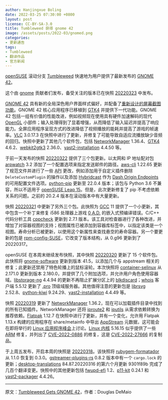 ```yaml
---
author: Hanjingxue Boling
date: 2022-03-25 07:30:00 +0800
layout: post
license: CC-BY-SA-3.0
title: Tumbleweed 获得 gnome 42
image: /assets/posts/2022-03/gnomed.png
categories:
- 更新通告
tags:
- Tumbleweed
- 翻译作品
- 官方新闻
---
```


[openSUSE](https://get.opensuse.org/) 滚动分支 [Tumbleweed](https://get.opensuse.org/tumbleweed/) 快速地为用户提供了最新发布的 [GNOME 42](https://release.gnome.org/42/)。

这个由 [gnome](https://www.gnome.org/) 贡献者们发布，备受关注的版本已在快照 [20220323](https://lists.opensuse.org/archives/list/factory@lists.opensuse.org/thread/6JFVEVVR246ME4ODHTATDNWHYLNRC7TW/) 中发布。

[GNOME 42](https://release.gnome.org/42/) 具有新的全局深色用户界面样式偏好，并配备了[重新设计的屏幕截图功能](https://static.gnome.org/release/42/screenshots.webm)。GNOME 42 核心应用程序已移植到 [GTK4](https://www.gtk.org/) 并提供下一代功能。GNOME 42 包括一组有价值的性能改进，例如视频现在使用具有硬件加速解码的现代 [OpenGL](https://www.opengl.org//) 小部件；输入处理得到了显着增强，从而降低了输入延迟并提高了响应能力。全屏应用程序呈现方式的改进降低了视频播放的能耗并提高了游戏的帧速率。[VLC](https://www.videolan.org/vlc/index.html) 3.0.17.3 在快照中进行了更新，并修复了可能导致自适应流播放缺少音频的回归。快照中更新了其他几个软件包，包括 [NetworkManager](https://networkmanager.dev/) 1.36.4、[GTK4](https://www.gtk.org/) 4.6.2、[webkit2gtk3](https://webkitgtk.org/) 2.36.0、[yast2-installation](https://github.com/yast/yast-installation) 4.4.50 等。

于前一天发布的快照 [20220322](https://lists.opensuse.org/archives/list/factory@lists.opensuse.org/thread/2U2QNDHOPR2GBVEORYVD2GUUGEKJJARI/) 提供了三个包更新。以太网和 IP 地址配对包 [arpwatch](https://ee.lbl.gov/downloads/arpwatch/) 3.2 添加了一个配置选项来指定发送邮件的路径。[aws-cli](https://github.com/aws/aws-cli) 1.22.65 更新了规范文件并进行了一些 [API](https://en.wikipedia.org/wiki/API) 更改，例如添加用于自定义插件删除 `DeleteCustomPlugin` 的操作以及添加 [Hybridcast](https://www.nhk.or.jp/strl/english/publica/bt/51/2.html) 作为 [Dash Origin Endpoints](https://docs.aws.amazon.com/mediapackage/latest/ug/endpoints-dash.html) 的可用配置文件选项。[python-pip](https://pypi.org/project/pip/) 更新至 22.0.4 版本；该包与 Python 3.6 不兼容，所以不适用于 [openSUSE Leap 15](https://get.opensuse.org/leap/)。但是，此次更新修复了 pip 不考虑依赖关系的问题。之前的 20.2.4 版本在滚动版本中有大量更新。

快照 [20220321](https://lists.opensuse.org/archives/list/factory@lists.opensuse.org/thread/AMOCYGLFJM3PEMLEUKYXWNM7FBWUFOM5/) 中更新了另外三个包。此快照为 [GCC](https://gcc.gnu.org/) 11 提供了一个小更新，其中包含一个补丁来修复 i586 处理器上游戏 [0 A.D.](https://en.wikipedia.org/wiki/0_A.D._(video_game)) 的嵌入式预编译错误。C/C++ 代码分析工具 [cppcheck](http://cppcheck.wiki.sourceforge.net/) 更新到 2.7.1 版本。该工具对检查器进行了各种改进，并增加了对容器视图的支持；视图属性已被添加到容器库标签中，以指定该类是一个视图。寿命分析已被更新，以使用这个新属性来查找悬空的寿命容器。另一个要更新的包是 [rpm-config-SUSE](https://github.com/openSUSE/rpm-config-SUSE)，它改变了版本结构，从 0.g96 更新到了 20220317。

openSUSE 在本周末继续发布快照，其中快照 [20220320](https://lists.opensuse.org/archives/list/factory@lists.opensuse.org/thread/VOFY6P3ZET4DR3QX3IHKXD3SR3BGPIGC/) 更新了 15 个软件包。此快照将 [gnome-software](https://gitlab.gnome.org/GNOME/gnome-software) 更新到版本 41.5，以添加几个与 appstream 相关的修复；此更新还禁用了特色轮播上的鼠标滚轮。本次快照将 [container-selinux](https://github.com/containers/container-selinux) 从 2.171.0 更新到版本 2.180.0，并提供了几个附加选项，并允许用户角色使用容器域。[libstorage-ng](https://github.com/openSUSE/libstorage-ng) 4.4.94 的更新不再阻止扩展分区上的 [blkdiscard](https://man7.org/linux/man-pages/man8/blkdiscard.8.html)；[whois](https://github.com/rfc1036/whois) 客户端 5.5.12 更新了 [.pro](https://en.wikipedia.org/wiki/.pro) 顶级域服务器。其他值得注意的更新包是 [librsvg](https://gitlab.gnome.org/GNOME/librsvg) 2.52.8、[python-kiwi](https://pypi.org/project/kiwi/) 9.24.29、[yast2-installation](https://github.com/yast/yast-installation) 4.4.49 等。

快照 [20220319](https://lists.opensuse.org/archives/list/factory@lists.opensuse.org/thread/YTP74YJMFWHBNKWB5DFD5HYIIO3YB6QY/) 更新了 [NetworkManager](https://networkmanager.dev/) 1.36.2，现在可以加载插件目录中找到的所有已知插件。NetworkManager 还将 [iproute2](https://wiki.linuxfoundation.org/networking/iproute2) 和 [iputils](https://github.com/iputils/iputils) 从需求依赖转换为推荐依赖。[Flatpak](https://flatpak.org/) 1.12.7 在快照中进行了更新，并有一个变化，允许用 Flatpak 1.13.x 构建的应用程序在 share/metainfo 中导出 [AppStream](https://github.com/ximion/appstream) 元数据，这可能会在即将举行的 [Linux 应用程序峰会](https://linuxappsummit.org/)上讨论。[Linux 内核](https://www.kernel.org/) 5.16.15 似乎提供了一些 [ARM](https://www.arm.com/) 修复，并列出了 [CVE-2022-0886](https://nvd.nist.gov/vuln/detail/CVE-2022-0886) 的修复，这是 [CVE-2022-27666](https://nvd.nist.gov/vuln/detail/CVE-2022-27666) 的复制品。

于上周五发布，开启本周的快照是 [20220318](https://lists.opensuse.org/archives/list/factory@lists.opensuse.org/thread/ML2CNPEGJVSOYWVK7MGCA76RE346RXNZ/)。该快照将 [rubygem-formatador](https://rubygems.org/gems/formatador/versions/0.3.0) 从 1.1.0 恢复到 0.3.0。[gstreamer-plugins-rs](https://gitlab.freedesktop.org/gstreamer/gst-plugins-rs) 0.8.2 版本中有一个 `cargo.lock` 的更新；[desktop-translations](https://github.com/openSUSE/desktop-file-translations) 84.87.20220316 的第六个月更新 9301f89b 完成了几百个翻译变更。快照中的其他更新包括 [fwupd-efi](https://github.com/fwupd/fwupd-efi) 1.2、[p11-kit](https://p11-glue.github.io/p11-glue/index.html) 0.24.1 和 [yast2-packager](https://github.com/yast/yast-packager) 4.4.26。

------

原文：[Tumbleweed Gets GNOME 42](https://news.opensuse.org/2022/03/25/tw-gets-gnome42/)，作者：Douglas DeMaio